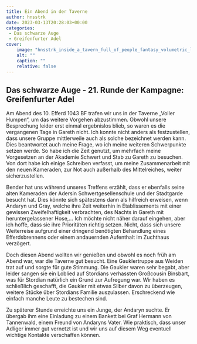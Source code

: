 ```yaml
---
title: Ein Abend in der Taverne
author: hnsstrk
date: 2023-03-13T20:28:03+00:00
categories:
 - Das schwarze Auge
 - Greifenfurter Adel
cover:
    image: "hnsstrk_inside_a_tavern_full_of_people_fantasy_volumetric_light_acfbfaad-0df3-4ed9-86f4-40961ece914d-768x512.png"
    alt: ""
    caption: ""
    relative: false
---
```


## Das schwarze Auge - 21. Runde der Kampagne: Greifenfurter Adel

Am Abend des 10. Efferd 1043 BF trafen wir uns in der Taverne &#8222;Voller Humpen&#8220;, um das weitere Vorgehen abzustimmen. Obwohl unsere Besprechung leider erst einmal ergebnislos blieb, so waren es die vergangenen Tage in Gareth nicht. Ich konnte nicht anders als festzustellen, dass unsere Gruppe mittlerweile auch als solche bezeichnet werden kann. Dies beantwortet auch meine Frage, wo ich meine weiteren Schwerpunkte setzen werde. So habe ich die Zeit genutzt, um mehrfach meine Vorgesetzen an der Akademie Schwert und Stab zu Gareth zu besuchen. Von dort habe ich einige Schreiben verfasst, um meine Zusammenarbeit mit den neuen Kameraden, zur Not auch außerhalb des Mittelreiches, weiter sicherzustellen.

Bender hat uns während unseres Treffens erzählt, dass er ebenfalls seine alten Kameraden der Adersin Schwertgesellenschule und der Stadtgarde besucht hat. Dies könnte sich spätestens dann als hilfreich erweisen, wenn Andaryn und Gray, welche ihre Zeit weiterhin in Etablissements mit einer gewissen Zweifelhaftigkeit verbrachten, des Nachts in Gareth mit heruntergelassener Hose,… Ich möchte nicht näher darauf eingehen, aber ich hoffe, dass sie ihre Prioritäten richtig setzen. Nicht, dass sich unsere Weiterreise aufgrund einer dringend benötigten Behandlung eines Efferdsbrennens oder einem andauernden Aufenthalt im Zuchthaus verzögert.

Doch diesen Abend wollten wir genießen und obwohl es noch früh am Abend war, war die Taverne gut besucht. Eine Gauklertruppe aus Weiden trat auf und sorgte für gute Stimmung. Die Gaukler waren sehr begabt, aber leider sangen sie ein Loblied auf Stordians verhassten Großcousin Binsbart, was für Stordian natürlich ein Grund zur Aufregung war. Wir haben es schließlich geschafft, die Gaukler mit etwas Silber davon zu überzeugen, weitere Stücke über Stordians Familie auszulassen. Erschreckend wie einfach manche Leute zu bestechen sind.

Zu späterer Stunde erreichte uns ein Junge, der Andaryn suchte. Er übergab ihm eine Einladung zu einem Bankett bei Graf Hermann von Tannenwald, einem Freund von Andaryns Vater. Wie praktisch, dass unser Adliger immer gut vernetzt ist und wir uns auf diesem Weg eventuell wichtige Kontakte verschaffen können.